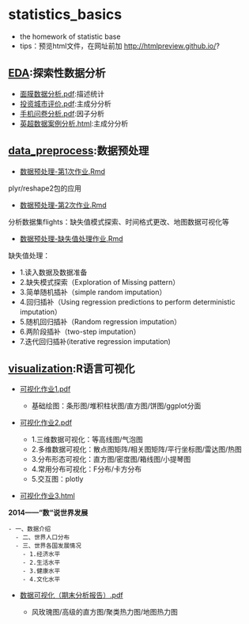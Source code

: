 # statistics_basics
- the homework of statistic base
- tips：预览html文件，在网址前加 http://htmlpreview.github.io/?

## [EDA](https://github.com/Snowing-ST/statistics_base/tree/master/EDA):探索性数据分析
- [面膜数据分析.pdf](https://github.com/Snowing-ST/statistics-basics/blob/master/EDA/%E9%9D%A2%E8%86%9C%E6%95%B0%E6%8D%AE%E5%88%86%E6%9E%90.pdf):描述统计
- [投资城市评价.pdf](https://github.com/Snowing-ST/statistics-basics/blob/master/EDA/%E6%8A%95%E8%B5%84%E5%9F%8E%E5%B8%82%E8%AF%84%E4%BB%B7.pdf):主成分分析
- [手机问卷分析.pdf](https://github.com/Snowing-ST/statistics-basics/blob/master/EDA/%E6%89%8B%E6%9C%BA%E9%97%AE%E5%8D%B7%E5%88%86%E6%9E%90.pdf):因子分析
- [英超数据案例分析.html](https://github.com/Snowing-ST/statistics-basics/blob/master/EDA/%E8%8B%B1%E8%B6%85%E6%95%B0%E6%8D%AE%E6%A1%88%E4%BE%8B%E5%88%86%E6%9E%90.html):主成分分析

## [data_preprocess](https://github.com/Snowing-ST/statistics_base/tree/master/data_preprocess):数据预处理
- [数据预处理-第1次作业.Rmd](https://github.com/Snowing-ST/statistics-basics/blob/master/data_preprocess/%E6%95%B0%E6%8D%AE%E9%A2%84%E5%A4%84%E7%90%86-%E7%AC%AC1%E6%AC%A1%E4%BD%9C%E4%B8%9A.Rmd)

plyr/reshape2包的应用

- [数据预处理-第2次作业.Rmd](https://github.com/Snowing-ST/statistics-basics/blob/master/data_preprocess/%E6%95%B0%E6%8D%AE%E9%A2%84%E5%A4%84%E7%90%86-%E7%AC%AC2%E6%AC%A1%E4%BD%9C%E4%B8%9A.Rmd)

分析数据集flights：缺失值模式探索、时间格式更改、地图数据可视化等

- [数据预处理-缺失值处理作业.Rmd](https://github.com/Snowing-ST/statistics-basics/blob/master/data_preprocess/%E6%95%B0%E6%8D%AE%E9%A2%84%E5%A4%84%E7%90%86-%E7%BC%BA%E5%A4%B1%E5%80%BC%E5%A4%84%E7%90%86%E4%BD%9C%E4%B8%9A.Rmd)

缺失值处理：

  - 1.读入数据及数据准备
  - 2.缺失模式探索（Exploration of Missing pattern）
  - 3.简单随机插补（simple random imputation）
  - 4.回归插补（Using regression predictions to perform deterministic imputation）
  - 5.随机回归插补（Random regression imputation）
  - 6.两阶段插补（two-step imputation）
  - 7.迭代回归插补(iterative regression imputation)
  
  
## [visualization](https://github.com/Snowing-ST/statistics-basics/tree/master/visualization):R语言可视化
- [可视化作业1.pdf](https://github.com/Snowing-ST/statistics-basics/blob/master/visualization/%E5%8F%AF%E8%A7%86%E5%8C%96%E4%BD%9C%E4%B8%9A1.pdf)

    - 基础绘图：条形图/堆积柱状图/直方图/饼图/ggplot分面

- [可视化作业2.pdf](https://github.com/Snowing-ST/statistics-basics/blob/master/visualization/%E5%8F%AF%E8%A7%86%E5%8C%96%E4%BD%9C%E4%B8%9A2.pdf)

    - 1.三维数据可视化：等高线图/气泡图
    - 2.多维数据可视化：散点图矩阵/相关图矩阵/平行坐标图/雷达图/热图
    - 3.分布形态可视化：直方图/密度图/箱线图/小提琴图
    - 4.常用分布可视化：F分布/卡方分布
    - 5.交互图：plotly

- [可视化作业3.html](https://github.com/Snowing-ST/statistics-basics/blob/master/visualization/%E5%8F%AF%E8%A7%86%E5%8C%96%E4%BD%9C%E4%B8%9A3.html)

**2014——“数“说世界发展**

    - 一、数据介绍
      - 二、世界人口分布
      - 三、世界各国发展情况
        - 1.经济水平
        - 2.生活水平
        - 3.健康水平
        - 4.文化水平

- [数据可视化（期末分析报告）.pdf](https://github.com/Snowing-ST/statistics-basics/blob/master/visualization/%E6%95%B0%E6%8D%AE%E5%8F%AF%E8%A7%86%E5%8C%96%EF%BC%88%E6%9C%9F%E6%9C%AB%E5%88%86%E6%9E%90%E6%8A%A5%E5%91%8A%EF%BC%89.pdf)

    - 风玫瑰图/高级的直方图/聚类热力图/地图热力图
